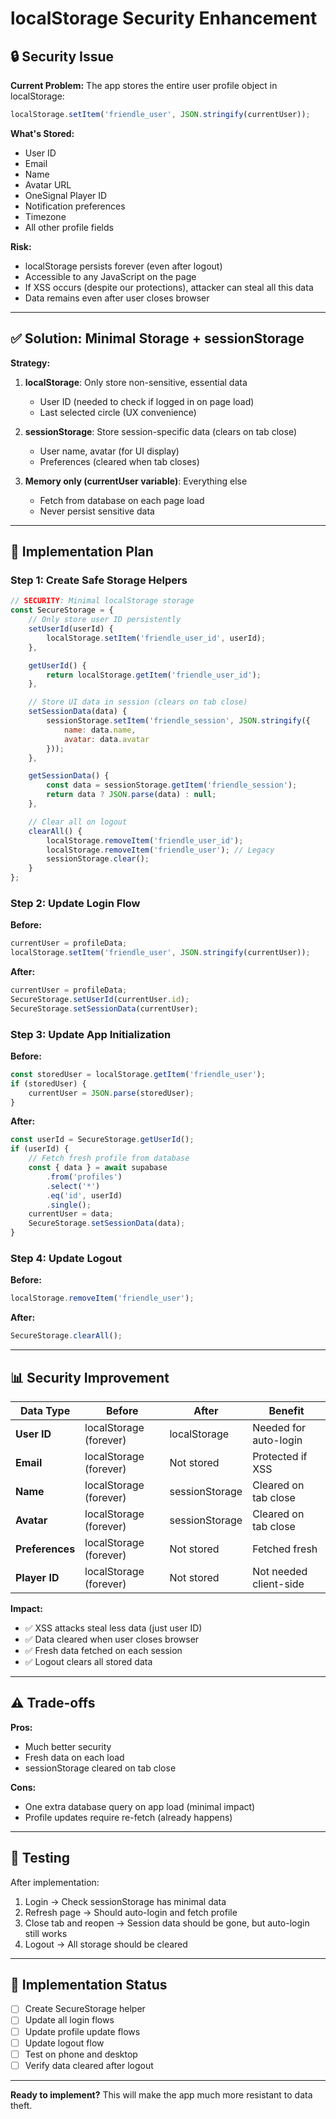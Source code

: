 # localStorage Security Enhancement

## 🔒 Security Issue

**Current Problem:**
The app stores the entire user profile object in localStorage:
```javascript
localStorage.setItem('friendle_user', JSON.stringify(currentUser));
```

**What's Stored:**
- User ID
- Email
- Name
- Avatar URL
- OneSignal Player ID
- Notification preferences
- Timezone
- All other profile fields

**Risk:**
- localStorage persists forever (even after logout)
- Accessible to any JavaScript on the page
- If XSS occurs (despite our protections), attacker can steal all this data
- Data remains even after user closes browser

---

## ✅ Solution: Minimal Storage + sessionStorage

**Strategy:**
1. **localStorage**: Only store non-sensitive, essential data
   - User ID (needed to check if logged in on page load)
   - Last selected circle (UX convenience)

2. **sessionStorage**: Store session-specific data (clears on tab close)
   - User name, avatar (for UI display)
   - Preferences (cleared when tab closes)

3. **Memory only (currentUser variable)**: Everything else
   - Fetch from database on each page load
   - Never persist sensitive data

---

## 🔧 Implementation Plan

### Step 1: Create Safe Storage Helpers

```javascript
// SECURITY: Minimal localStorage storage
const SecureStorage = {
    // Only store user ID persistently
    setUserId(userId) {
        localStorage.setItem('friendle_user_id', userId);
    },

    getUserId() {
        return localStorage.getItem('friendle_user_id');
    },

    // Store UI data in session (clears on tab close)
    setSessionData(data) {
        sessionStorage.setItem('friendle_session', JSON.stringify({
            name: data.name,
            avatar: data.avatar
        }));
    },

    getSessionData() {
        const data = sessionStorage.getItem('friendle_session');
        return data ? JSON.parse(data) : null;
    },

    // Clear all on logout
    clearAll() {
        localStorage.removeItem('friendle_user_id');
        localStorage.removeItem('friendle_user'); // Legacy
        sessionStorage.clear();
    }
};
```

### Step 2: Update Login Flow

**Before:**
```javascript
currentUser = profileData;
localStorage.setItem('friendle_user', JSON.stringify(currentUser));
```

**After:**
```javascript
currentUser = profileData;
SecureStorage.setUserId(currentUser.id);
SecureStorage.setSessionData(currentUser);
```

### Step 3: Update App Initialization

**Before:**
```javascript
const storedUser = localStorage.getItem('friendle_user');
if (storedUser) {
    currentUser = JSON.parse(storedUser);
}
```

**After:**
```javascript
const userId = SecureStorage.getUserId();
if (userId) {
    // Fetch fresh profile from database
    const { data } = await supabase
        .from('profiles')
        .select('*')
        .eq('id', userId)
        .single();
    currentUser = data;
    SecureStorage.setSessionData(data);
}
```

### Step 4: Update Logout

**Before:**
```javascript
localStorage.removeItem('friendle_user');
```

**After:**
```javascript
SecureStorage.clearAll();
```

---

## 📊 Security Improvement

| Data Type | Before | After | Benefit |
|-----------|--------|-------|---------|
| **User ID** | localStorage (forever) | localStorage | Needed for auto-login |
| **Email** | localStorage (forever) | Not stored | Protected if XSS |
| **Name** | localStorage (forever) | sessionStorage | Cleared on tab close |
| **Avatar** | localStorage (forever) | sessionStorage | Cleared on tab close |
| **Preferences** | localStorage (forever) | Not stored | Fetched fresh |
| **Player ID** | localStorage (forever) | Not stored | Not needed client-side |

**Impact:**
- ✅ XSS attacks steal less data (just user ID)
- ✅ Data cleared when user closes browser
- ✅ Fresh data fetched on each session
- ✅ Logout clears all stored data

---

## ⚠️ Trade-offs

**Pros:**
- Much better security
- Fresh data on each load
- sessionStorage cleared on tab close

**Cons:**
- One extra database query on app load (minimal impact)
- Profile updates require re-fetch (already happens)

---

## 🧪 Testing

After implementation:
1. Login → Check sessionStorage has minimal data
2. Refresh page → Should auto-login and fetch profile
3. Close tab and reopen → Session data should be gone, but auto-login still works
4. Logout → All storage should be cleared

---

## 📝 Implementation Status

- [ ] Create SecureStorage helper
- [ ] Update all login flows
- [ ] Update profile update flows
- [ ] Update logout flow
- [ ] Test on phone and desktop
- [ ] Verify data cleared after logout

---

**Ready to implement?** This will make the app much more resistant to data theft.
